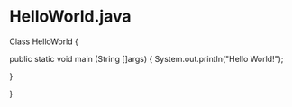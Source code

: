 # HelloWorld.java

Class HelloWorld {

public static void main (String []args)
{
     System.out.println("Hello World!");

}


}
